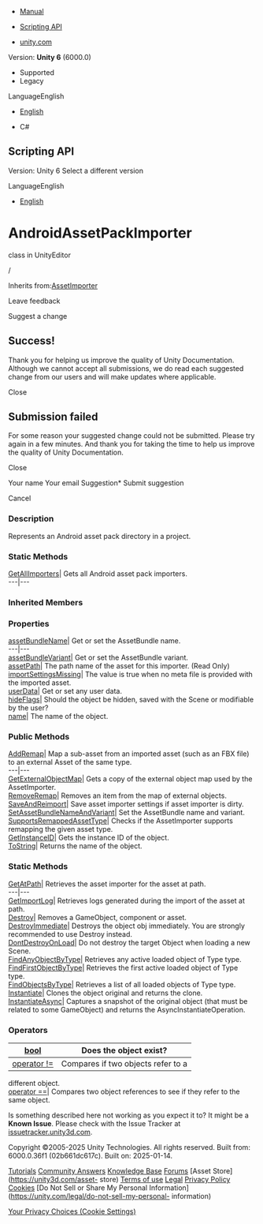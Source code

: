 [ ]()

  * [Manual](../Manual/index.html)
  * [Scripting API](../ScriptReference/index.html)

  * [unity.com](https://unity.com/)

Version: **Unity 6** (6000.0)

  * Supported
  * Legacy

LanguageEnglish

  * [English]()

  * C#

[ ](https://docs.unity3d.com)

## Scripting API

Version: Unity 6 Select a different version

LanguageEnglish

  * [English]()

# AndroidAssetPackImporter

class in UnityEditor

/

Inherits from:[AssetImporter](AssetImporter.html)

Leave feedback

Suggest a change

## Success!

Thank you for helping us improve the quality of Unity Documentation. Although
we cannot accept all submissions, we do read each suggested change from our
users and will make updates where applicable.

Close

## Submission failed

For some reason your suggested change could not be submitted. Please <a>try
again</a> in a few minutes. And thank you for taking the time to help us
improve the quality of Unity Documentation.

Close

Your name Your email Suggestion* Submit suggestion

Cancel

[ ]()

### Description

Represents an Android asset pack directory in a project.

### Static Methods

[GetAllImporters](AndroidAssetPackImporter.GetAllImporters.html)| Gets all
Android asset pack importers.  
---|---  
  
### Inherited Members

### Properties

[assetBundleName](AssetImporter-assetBundleName.html)| Get or set the
AssetBundle name.  
---|---  
[assetBundleVariant](AssetImporter-assetBundleVariant.html)| Get or set the
AssetBundle variant.  
[assetPath](AssetImporter-assetPath.html)| The path name of the asset for this
importer. (Read Only)  
[importSettingsMissing](AssetImporter-importSettingsMissing.html)| The value
is true when no meta file is provided with the imported asset.  
[userData](AssetImporter-userData.html)| Get or set any user data.  
[hideFlags](Object-hideFlags.html)| Should the object be hidden, saved with
the Scene or modifiable by the user?  
[name](Object-name.html)| The name of the object.  
  
### Public Methods

[AddRemap](AssetImporter.AddRemap.html)| Map a sub-asset from an imported
asset (such as an FBX file) to an external Asset of the same type.  
---|---  
[GetExternalObjectMap](AssetImporter.GetExternalObjectMap.html)| Gets a copy
of the external object map used by the AssetImporter.  
[RemoveRemap](AssetImporter.RemoveRemap.html)| Removes an item from the map of
external objects.  
[SaveAndReimport](AssetImporter.SaveAndReimport.html)| Save asset importer
settings if asset importer is dirty.  
[SetAssetBundleNameAndVariant](AssetImporter.SetAssetBundleNameAndVariant.html)|
Set the AssetBundle name and variant.  
[SupportsRemappedAssetType](AssetImporter.SupportsRemappedAssetType.html)|
Checks if the AssetImporter supports remapping the given asset type.  
[GetInstanceID](Object.GetInstanceID.html)| Gets the instance ID of the
object.  
[ToString](Object.ToString.html)| Returns the name of the object.  
  
### Static Methods

[GetAtPath](AssetImporter.GetAtPath.html)| Retrieves the asset importer for
the asset at path.  
---|---  
[GetImportLog](AssetImporter.GetImportLog.html)| Retrieves logs generated
during the import of the asset at path.  
[Destroy](Object.Destroy.html)| Removes a GameObject, component or asset.  
[DestroyImmediate](Object.DestroyImmediate.html)| Destroys the object obj
immediately. You are strongly recommended to use Destroy instead.  
[DontDestroyOnLoad](Object.DontDestroyOnLoad.html)| Do not destroy the target
Object when loading a new Scene.  
[FindAnyObjectByType](Object.FindAnyObjectByType.html)| Retrieves any active
loaded object of Type type.  
[FindFirstObjectByType](Object.FindFirstObjectByType.html)| Retrieves the
first active loaded object of Type type.  
[FindObjectsByType](Object.FindObjectsByType.html)| Retrieves a list of all
loaded objects of Type type.  
[Instantiate](Object.Instantiate.html)| Clones the object original and returns
the clone.  
[InstantiateAsync](Object.InstantiateAsync.html)| Captures a snapshot of the
original object (that must be related to some GameObject) and returns the
AsyncInstantiateOperation.  
  
### Operators

[bool](Object-operator_Object.html)| Does the object exist?  
---|---  
[operator !=](Object-operator_ne.html)| Compares if two objects refer to a
different object.  
[operator ==](Object-operator_eq.html)| Compares two object references to see
if they refer to the same object.  
  
Is something described here not working as you expect it to? It might be a
**Known Issue**. Please check with the Issue Tracker at
[issuetracker.unity3d.com](https://issuetracker.unity3d.com).

Copyright ©2005-2025 Unity Technologies. All rights reserved. Built from:
6000.0.36f1 (02b661dc617c). Built on: 2025-01-14.

[Tutorials](https://unity3d.com/learn) [Community
Answers](https://answers.unity3d.com) [Knowledge
Base](https://support.unity3d.com/hc/en-us)
[Forums](https://forum.unity3d.com) [Asset Store](https://unity3d.com/asset-
store) [Terms of use](https://docs.unity3d.com/Manual/TermsOfUse.html)
[Legal](https://unity.com/legal) [Privacy
Policy](https://unity.com/legal/privacy-policy)
[Cookies](https://unity.com/legal/cookie-policy) [Do Not Sell or Share My
Personal Information](https://unity.com/legal/do-not-sell-my-personal-
information)

[Your Privacy Choices (Cookie Settings)](javascript:void\(0\);)

